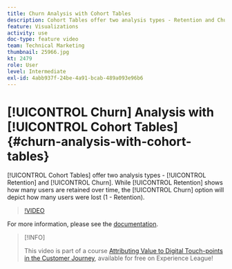 ```yaml
---
title: Churn Analysis with Cohort Tables
description: Cohort Tables offer two analysis types - Retention and Churn. While Retention shows how many users are retained over time, the Churn option will depict how many users were lost (1 - Retention).
feature: Visualizations
activity: use
doc-type: feature video
team: Technical Marketing
thumbnail: 25966.jpg
kt: 2479
role: User
level: Intermediate
exl-id: 4abb937f-24be-4a91-bcab-489a093e96b6
---
```

# [!UICONTROL Churn] Analysis with [!UICONTROL Cohort Tables] {#churn-analysis-with-cohort-tables}

[!UICONTROL Cohort Tables] offer two analysis types - [!UICONTROL Retention] and [!UICONTROL Churn]. While [!UICONTROL Retention] shows how many users are retained over time, the [!UICONTROL Churn] option will depict how many users were lost (1 - Retention).

>[!VIDEO](https://video.tv.adobe.com/v/25966/?quality=12&learn=on)

For more information, please see the [documentation](https://experienceleague.adobe.com/docs/analytics/analyze/analysis-workspace/visualizations/cohort-table/cohort-analysis.html?lang=en).

>[!INFO]
>
> This video is part of a course [Attributing Value to Digital Touch-points in the Customer Journey](https://experienceleague.adobe.com/?recommended=Analytics-U-1-2020.2), available for free on Experience League!
